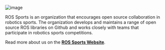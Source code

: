 ![image](https://user-images.githubusercontent.com/18237662/183552536-74136b44-5d4e-4341-9895-8f1fd6a8e821.png)

ROS Sports is an organization that encourages open source collaboration in robotics sports. The organization develops and maintains a range of open source ROS libraries on Github and works closely with teams that participate in robotics sports competitions.

Read more about us on the [**ROS Sports Website**](https://ros-sports.readthedocs.io/en/latest/).
